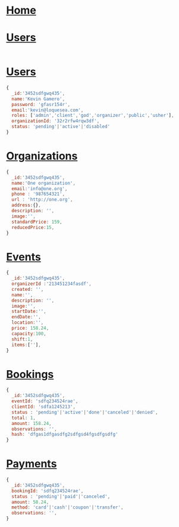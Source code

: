 # [Home](http://appbase.com/ "API Base")

# [Users](http://appbase.com/credentials "Credentials")
````javascript

````

# [Users](http://appbase.com/users "users")
```javascript
{
  _id:'3452sdfgwq435',
  name:'Kevin Gamero',
  password: 'gfasr154r',
  email:'kevin@loquesea.com',
  roles: ['admin','client','god','organizer','public','usher'],
  organizationId: '32r2rfw4rqw3df',
  status: 'pending'|'active'|'disabled'
}
```
# [Organizations](http://appbase.com/organizations "Organizations")
```javascript
{
  _id:'3452sdfgwq435',
  name:'One organization',
  email:'info@one.org',
  phone : '987654321',
  url : 'http://one.org',
  address:{},
  description: '',
  image:'',
  standardPrice: 159,
  reducedPrice:15,
}
```
# [Events](http://appbase.com/events "Events")
```javascript
{
  _id:'3452sdfgwq435',
  organizerId :'213451234fasdf',
  created: '',
  name:'',
  description: '',
  image:'',
  startDate:'',
  endDate:'',
  location:'',
  price: 158.24,
  capacity:100,
  shift:1,
  items:[''],
}
```
# [Bookings](http://appbase.com/bookings "Bookings")
```javascript
{
  _id:'3452sdfgwq435',
  eventId: 'sdfq234524rae',
  clientId: 'sdfa1245213',
  status : 'pending'|'active'|'done'|'canceled'|'denied',
  total: 1,
  amount: 158.24,
  observations: '',
  hash: 'dfgas1dfgasdfg2sdfgsd4fgsdfgsdfg'
}
```
# [Payments](http://appbase.com/payments "Payments")
```javascript
{
  _id:'3452sdfgwq435',
  bookingId: 'sdfq234524rae',
  status : 'pending'|'paid'|'canceled',
  amount: 58.24,
  method: 'card'|'cash'|'coupon'|'transfer',
  observations: '',
}
```
